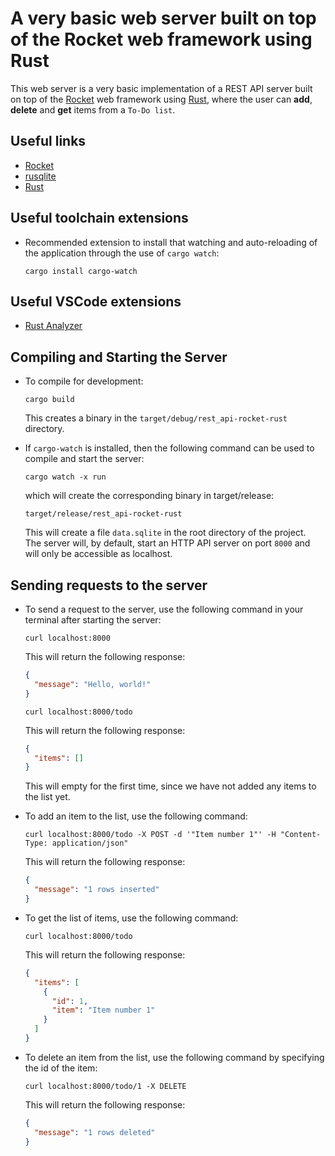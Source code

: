 # A very basic web server built on top of the Rocket web framework using Rust

This web server is a very basic implementation of a REST API server built on top of the [Rocket](https://rocket.rs/) web framework using [Rust](https://www.rust-lang.org/), where the user can **add**, **delete** and **get** items from a `To-Do list`.

## Useful links

- [Rocket](https://rocket.rs/)
- [rusqlite](https://docs.rs/rusqlite/latest/rusqlite/)
- [Rust](https://www.rust-lang.org/)

## Useful toolchain extensions

- Recommended extension to install that watching and auto-reloading of the application through the use of `cargo watch`:

  ```shell
  cargo install cargo-watch
  ```

## Useful VSCode extensions

- [Rust Analyzer](https://marketplace.visualstudio.com/items?itemName=rust-lang.rust-analyzer)

## Compiling and Starting the Server

- To compile for development:

  ```shell
  cargo build
  ```

  This creates a binary in the `target/debug/rest_api-rocket-rust` directory.

- If `cargo-watch` is installed, then the following command can be used to compile and start the server:

  ```shell
  cargo watch -x run
  ```

  which will create the corresponding binary in target/release:

  ```shell
  target/release/rest_api-rocket-rust
  ```

  This will create a file `data.sqlite` in the root directory of the project.\
  The server will, by default, start an HTTP API server on port `8000` and will only be accessible as localhost.

## Sending requests to the server

- To send a request to the server, use the following command in your terminal after starting the server:

  ```shell
  curl localhost:8000
  ```

  This will return the following response:

  ```json
  {
    "message": "Hello, world!"
  }
  ```

  ```shell
  curl localhost:8000/todo
  ```

  This will return the following response:

  ```json
  {
    "items": []
  }
  ```

  This will empty for the first time, since we have not added any items to the list yet.

- To add an item to the list, use the following command:

  ```shell
  curl localhost:8000/todo -X POST -d '"Item number 1"' -H "Content-Type: application/json"
  ```

  This will return the following response:

  ```json
  {
    "message": "1 rows inserted"
  }
  ```

- To get the list of items, use the following command:

  ```shell
  curl localhost:8000/todo
  ```

  This will return the following response:

  ```json
  {
    "items": [
      {
        "id": 1,
        "item": "Item number 1"
      }
    ]
  }
  ```

- To delete an item from the list, use the following command by specifying the id of the item:

  ```shell
  curl localhost:8000/todo/1 -X DELETE
  ```

  This will return the following response:

  ```json
  {
    "message": "1 rows deleted"
  }
  ```
